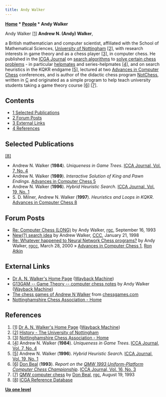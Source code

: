 ```yaml
---
title: Andy Walker
---
```

**[Home](Home "Home") * [People](People "People") * Andy Walker**

[](File:Anwalker.jpg) Andy Walker <a id="cite-note-1" href="#cite-ref-1">[1]</a>
**Andrew N. (Andy) Walker**,

a British mathematician and computer scientist, affiliated with the School of Mathematical Sciences, [University of Nottingham](https://en.wikipedia.org/wiki/University_of_Nottingham) <a id="cite-note-2" href="#cite-ref-2">[2]</a>, with research interests in game theory and as a chess player <a id="cite-note-3" href="#cite-ref-3">[3]</a>, in computer chess. He published in the [ICGA Journal](ICGA_Journal "ICGA Journal") on [search algorithms](Search "Search") to [solve certain chess problems](Chess_Problems,_Compositions_and_Studies "Chess Problems, Compositions and Studies") - in particular [helpmates](https://en.wikipedia.org/wiki/Helpmate) and series-helpmates <a id="cite-note-4" href="#cite-ref-4">[4]</a>, and on search heuristics in the KQKR endgame <a id="cite-note-5" href="#cite-ref-5">[5]</a>, lectured at two [Advances in Computer Chess](Conferences#AdvancesinComputerChess "Conferences") conferences, and is author of the didactic chess program [NotChess](NotChess "NotChess"), written in [C](C "C") and originated as a simple program to help teach university students taking a game theory course <a id="cite-note-6" href="#cite-ref-6">[6]</a> <a id="cite-note-7" href="#cite-ref-7">[7]</a>.

## Contents

- [1 Selected Publications](#selected-publications)
- [2 Forum Posts](#forum-posts)
- [3 External Links](#external-links)
- [4 References](#references)

## Selected Publications

<a id="cite-note-8" href="#cite-ref-8">[8]</a>

- Andrew N. Walker (**1984**). *Uniqueness in Game Trees*. [ICCA Journal, Vol. 7, No. 4](ICGA_Journal#7_4 "ICGA Journal")
- Andrew N. Walker (**1989**). *Interactive Solution of King and Pawn Endings*. [Advances in Computer Chess 5](Advances_in_Computer_Chess_5 "Advances in Computer Chess 5")
- Andrew N. Walker (**1996**). *Hybrid Heuristic Search*. [ICCA Journal, Vol. 19, No. 1](ICGA_Journal#19_1 "ICGA Journal")
- S. D. Milner, Andrew N. Walker (**1997**). *Heuristics and Loops in KQKR*. [Advances in Computer Chess 8](Advances_in_Computer_Chess_8 "Advances in Computer Chess 8")

## Forum Posts

- [Re: Computer Chess (LONG)](https://groups.google.com/d/msg/rec.games.chess/XQWb-ZjSsy0/CjVUkx-hSQIJ) by Andy Walker, [rgc](Computer_Chess_Forums "Computer Chess Forums"), September 16, 1993
- [New(?) search idea](https://www.stmintz.com/ccc/index.php?id=14481) by Andrew Walker, [CCC](CCC "CCC"), January 21, 1998
- [Re: Whatever happened to Neural Network Chess programs?](https://groups.google.com/d/msg/rec.games.chess.computer/xthKCFRJkeM/ZgORiY9-gF0J) by Andy Walker, [rgcc](Computer_Chess_Forums "Computer Chess Forums"), March 28, 2000 » [Advances in Computer Chess 1](Advances_in_Computer_Chess_1 "Advances in Computer Chess 1"), [Ron Atkin](Ron_Atkin "Ron Atkin")

## External Links

- [Dr A. N. Walker's Home Page](http://web.archive.org/web/20070123032705/http://www.maths.nottingham.ac.uk/personal/anw/) ([Wayback Machine](https://en.wikipedia.org/wiki/Wayback_Machine))
- [G13GAM -- Game Theory -- computer chess notes](http://web.archive.org/web/20070122035937/http://www.maths.nottingham.ac.uk/personal/anw/G13GT1/compch.html) by Andy Walker ([Wayback Machine](https://en.wikipedia.org/wiki/Wayback_Machine))
- [The chess games of Andrew N Walker](http://www.chessgames.com/perl/chessplayer?pid=121591) from [chessgames.com](http://www.chessgames.com/index.html)
- [Nottinghamshire Chess Association - Home](https://www.nottschess.org/)

## References

1. <a id="cite-ref-1" href="#cite-note-1">[1]</a> [Dr A. N. Walker's Home Page](http://web.archive.org/web/20070123032705/http://www.maths.nottingham.ac.uk/personal/anw/) ([Wayback Machine](https://en.wikipedia.org/wiki/Wayback_Machine))
1. <a id="cite-ref-2" href="#cite-note-2">[2]</a> [History - The University of Nottingham](https://www.nottingham.ac.uk/ComputerScience/About/History.aspx)
1. <a id="cite-ref-3" href="#cite-note-3">[3]</a> [Nottinghamshire Chess Association - Home](https://www.nottschess.org/)
1. <a id="cite-ref-4" href="#cite-note-4">[4]</a> Andrew N. Walker (**1984**). *Uniqueness in Game Trees*. [ICCA Journal, Vol. 7, No. 4](ICGA_Journal#7_4 "ICGA Journal")
1. <a id="cite-ref-5" href="#cite-note-5">[5]</a> Andrew N. Walker (**1996**). *Hybrid Heuristic Search*. [ICCA Journal, Vol. 19, No. 1](ICGA_Journal#19_1 "ICGA Journal")
1. <a id="cite-ref-6" href="#cite-note-6">[6]</a> [Don Beal](Don_Beal "Don Beal") (**1993**). *Report on the [QMW 1993 Uniform-Platform Computer Chess Championship](UPCCC_1993 "UPCCC 1993")*. [ICCA Journal, Vol. 16, No. 3](ICGA_Journal#16_3 "ICGA Journal")
1. <a id="cite-ref-7" href="#cite-note-7">[7]</a> [QMW computer chess](https://groups.google.com/d/msg/rec.games.chess/USZ-JlNvqRI/Yn68mNr08xAJ) by [Don Beal](Don_Beal "Don Beal"), [rgc](Computer_Chess_Forums "Computer Chess Forums"), August 19, 1993
1. <a id="cite-ref-8" href="#cite-note-8">[8]</a> [ICGA Reference Database](ICGA_Journal#RefDB "ICGA Journal")

**[Up one level](People "People")**

